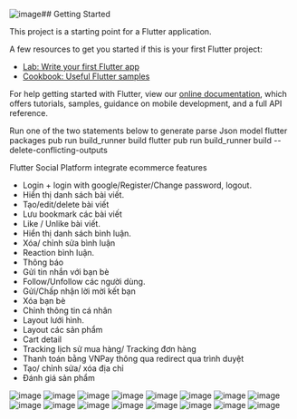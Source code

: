 ![image](https://github.com/user-attachments/assets/b1e87c45-86e2-4440-acf8-15fcd4574c26)## Getting Started

This project is a starting point for a Flutter application.

A few resources to get you started if this is your first Flutter project:

- [Lab: Write your first Flutter app](https://flutter.dev/docs/get-started/codelab)
- [Cookbook: Useful Flutter samples](https://flutter.dev/docs/cookbook)

For help getting started with Flutter, view our
[online documentation](https://flutter.dev/docs), which offers tutorials,
samples, guidance on mobile development, and a full API reference.

Run one of the two statements below to generate parse Json model
flutter packages pub run build_runner build
flutter pub run build_runner build --delete-conflicting-outputs

Flutter Social Platform integrate ecommerce features
- Login + login with google/Register/Change password, logout.
- Hiển thị danh sách bài viết.
- Tạo/edit/delete bài viết
- Lưu bookmark các bài viết
- Like / Unlike bài viết.
- Hiển thị danh sách bình luận.
- Xóa/ chỉnh sửa bình luận
- Reaction bình luận.
- Thông báo
- Gửi tin nhắn với bạn bè
- Follow/Unfollow các người dùng.
- Gửi/Chấp nhận lời mời kết bạn
- Xóa bạn bè
- Chỉnh thông tin cá nhân
- Layout lưới hình.
- Layout các sản phẩm
- Cart detail
- Tracking lịch sử mua hàng/ Tracking đơn hàng
- Thanh toán bằng VNPay thông qua redirect qua trình duyệt
- Tạo/ chỉnh sửa/ xóa địa chỉ
- Đánh giá sản phẩm

![image](https://github.com/user-attachments/assets/538c175c-375c-48ea-9f70-b544be98de05)
![image](https://github.com/user-attachments/assets/c848edcb-3f52-4df9-9071-80919e823e0e)
![image](https://github.com/user-attachments/assets/2ddeeea9-83a0-43c1-8e6a-a7aa80ae9c15)
![image](https://github.com/user-attachments/assets/1ae8e450-29e2-495c-8fe7-0f3d300115c9)
![image](https://github.com/user-attachments/assets/fbc20cd2-e7f2-407d-a8fc-dbf2919e14f5)
![image](https://github.com/user-attachments/assets/da6338f0-15e8-4748-bbab-d5965d588573)
![image](https://github.com/user-attachments/assets/eb190df8-e771-40ab-aef2-9a7b53d801e0)
![image](https://github.com/user-attachments/assets/75582f11-5942-400e-aa52-abd3c4f2abbd)
![image](https://github.com/user-attachments/assets/b815c0c5-3dd5-470d-93d6-8e9b2b427df3)
![image](https://github.com/user-attachments/assets/79977567-ba50-4760-bf2c-cd7c5d666734)
![image](https://github.com/user-attachments/assets/43dba89c-638c-49a0-b22a-218750ab405c)
![image](https://github.com/user-attachments/assets/85674c64-e801-4f6c-bf26-f8fd7edc37d3)
![image](https://github.com/user-attachments/assets/fa7c3dad-cc2e-4a20-910d-619e0d583fe5)
![image](https://github.com/user-attachments/assets/5613b760-0b0d-40f9-823f-cd5bb259652b)
![image](https://github.com/user-attachments/assets/45e05eed-c12e-4a09-8c90-7a87cceffce7)
![image](https://github.com/user-attachments/assets/29cb8db1-4af9-4c73-91f2-814260f2cfaf)


